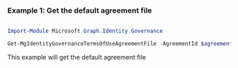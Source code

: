 ### Example 1: Get the default agreement file

```powershell

Import-Module Microsoft.Graph.Identity.Governance

Get-MgIdentityGovernanceTermsOfUseAgreementFile -AgreementId $agreementId

```
This example will get the default agreement file


